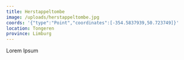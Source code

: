 ```yaml
---
title: Herstappeltombe
image: /uploads/herstappeltombe.jpg
coords: '{"type":"Point","coordinates":[-354.5837939,50.723749]}'
location: Tongeren
province: Limburg
---
```

Lorem Ipsum